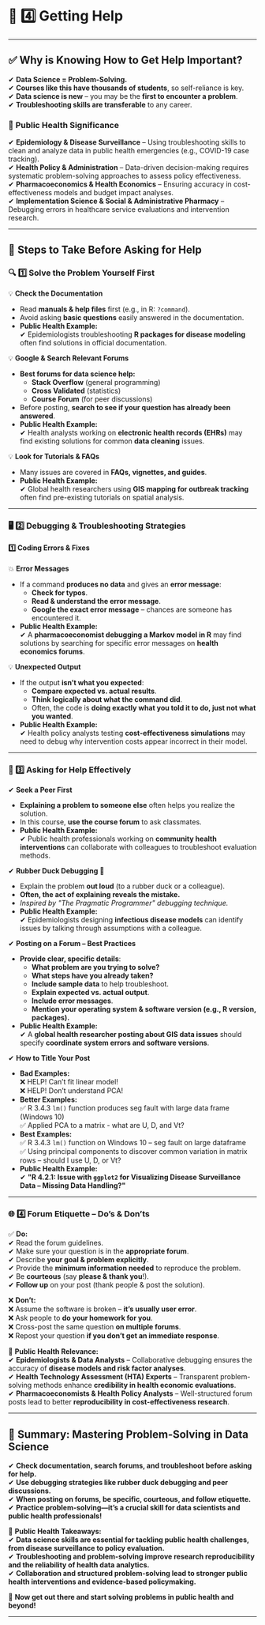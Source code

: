 # **📌 4️⃣ Getting Help**  

---

## **✅ Why is Knowing How to Get Help Important?**  

✔ **Data Science = Problem-Solving.**  
✔ **Courses like this have thousands of students**, so self-reliance is key.  
✔ **Data science is new** – you may be the **first to encounter a problem**.  
✔ **Troubleshooting skills are transferable** to any career.  

### 🔎 **Public Health Significance**  
✔ **Epidemiology & Disease Surveillance** – Using troubleshooting skills to clean and analyze data in public health emergencies (e.g., COVID-19 case tracking).  
✔ **Health Policy & Administration** – Data-driven decision-making requires systematic problem-solving approaches to assess policy effectiveness.  
✔ **Pharmacoeconomics & Health Economics** – Ensuring accuracy in cost-effectiveness models and budget impact analyses.  
✔ **Implementation Science & Social & Administrative Pharmacy** – Debugging errors in healthcare service evaluations and intervention research.  

---

## **📌 Steps to Take Before Asking for Help**  

### **🔍 1️⃣ Solve the Problem Yourself First**  

💡 **Check the Documentation**  
 - Read **manuals & help files** first (e.g., in R: `?command`).  
 - Avoid asking **basic questions** easily answered in the documentation.  
 - **Public Health Example:**  
   ✔ Epidemiologists troubleshooting **R packages for disease modeling** often find solutions in official documentation.  

💡 **Google & Search Relevant Forums**  
 - **Best forums for data science help:**  
   - **Stack Overflow** (general programming)  
   - **Cross Validated** (statistics)  
   - **Course Forum** (for peer discussions)  
 - Before posting, **search to see if your question has already been answered**.  
 - **Public Health Example:**  
   ✔ Health analysts working on **electronic health records (EHRs)** may find existing solutions for common **data cleaning** issues.  

💡 **Look for Tutorials & FAQs**  
 - Many issues are covered in **FAQs, vignettes, and guides**.  
 - **Public Health Example:**  
   ✔ Global health researchers using **GIS mapping for outbreak tracking** often find pre-existing tutorials on spatial analysis.  

---

### **🖥️ 2️⃣ Debugging & Troubleshooting Strategies**  

#### **1️⃣ Coding Errors & Fixes**  

💥 **Error Messages**  
 - If a command **produces no data** and gives an **error message**:  
   - **Check for typos**.  
   - **Read & understand the error message**.  
   - **Google the exact error message** – chances are someone has encountered it.  
 - **Public Health Example:**  
   ✔ A **pharmacoeconomist debugging a Markov model in R** may find solutions by searching for specific error messages on **health economics forums**.  

💡 **Unexpected Output**  
 - If the output **isn’t what you expected**:  
   - **Compare expected vs. actual results**.  
   - **Think logically about what the command did**.  
   - Often, the code is **doing exactly what you told it to do, just not what you wanted**.  
 - **Public Health Example:**  
   ✔ Health policy analysts testing **cost-effectiveness simulations** may need to debug why intervention costs appear incorrect in their model.  

---

### **👥 3️⃣ Asking for Help Effectively**  

✔ **Seek a Peer First**  
 - **Explaining a problem to someone else** often helps you realize the solution.  
 - In this course, **use the course forum** to ask classmates.  
 - **Public Health Example:**  
   ✔ Public health professionals working on **community health interventions** can collaborate with colleagues to troubleshoot evaluation methods.  

✔ **Rubber Duck Debugging 🦆**  
 - Explain the problem **out loud** (to a rubber duck or a colleague).  
 - **Often, the act of explaining reveals the mistake.**  
 - *Inspired by "The Pragmatic Programmer" debugging technique.*  
 - **Public Health Example:**  
   ✔ Epidemiologists designing **infectious disease models** can identify issues by talking through assumptions with a colleague.  

✔ **Posting on a Forum – Best Practices**  
 - **Provide clear, specific details**:  
   - **What problem are you trying to solve?**  
   - **What steps have you already taken?**  
   - **Include sample data** to help troubleshoot.  
   - **Explain expected vs. actual output**.  
   - **Include error messages**.  
   - **Mention your operating system & software version (e.g., R version, packages).**  
 - **Public Health Example:**  
   ✔ A **global health researcher posting about GIS data issues** should specify **coordinate system errors and software versions**.  

✔ **How to Title Your Post**  
 - **Bad Examples:**  
   ❌ HELP! Can’t fit linear model!  
   ❌ HELP! Don’t understand PCA!  
 - **Better Examples:**  
   ✅ R 3.4.3 `lm()` function produces seg fault with large data frame (Windows 10)  
   ✅ Applied PCA to a matrix - what are U, D, and Vt?  
 - **Best Examples:**  
   ✅ R 3.4.3 `lm()` function on Windows 10 – seg fault on large dataframe  
   ✅ Using principal components to discover common variation in matrix rows – should I use U, D, or Vt?  
 - **Public Health Example:**  
   ✔ **"R 4.2.1: Issue with `ggplot2` for Visualizing Disease Surveillance Data – Missing Data Handling?"**  

---

### **🌐 4️⃣ Forum Etiquette – Do’s & Don’ts**  

✅ **Do:**  
 ✔ Read the forum guidelines.  
 ✔ Make sure your question is in the **appropriate forum**.  
 ✔ Describe **your goal & problem explicitly**.  
 ✔ Provide the **minimum information needed** to reproduce the problem.  
 ✔ Be **courteous** (say **please & thank you**!).  
 ✔ **Follow up** on your post (thank people & post the solution).  

❌ **Don’t:**  
 ❌ Assume the software is broken – **it’s usually user error**.  
 ❌ Ask people to **do your homework for you**.  
 ❌ Cross-post the same question **on multiple forums**.  
 ❌ Repost your question **if you don’t get an immediate response**.  

📌 **Public Health Relevance:**  
✔ **Epidemiologists & Data Analysts** – Collaborative debugging ensures the accuracy of **disease models and risk factor analyses**.  
✔ **Health Technology Assessment (HTA) Experts** – Transparent problem-solving methods enhance **credibility in health economic evaluations**.  
✔ **Pharmacoeconomists & Health Policy Analysts** – Well-structured forum posts lead to better **reproducibility in cost-effectiveness research**.  

---

## **📌 Summary: Mastering Problem-Solving in Data Science**  

✔ **Check documentation, search forums, and troubleshoot before asking for help.**  
✔ **Use debugging strategies like rubber duck debugging and peer discussions.**  
✔ **When posting on forums, be specific, courteous, and follow etiquette.**  
✔ **Practice problem-solving—it’s a crucial skill for data scientists and public health professionals!**  

📌 **Public Health Takeaways:**  
✔ **Data science skills are essential for tackling public health challenges, from disease surveillance to policy evaluation.**  
✔ **Troubleshooting and problem-solving improve research reproducibility and the reliability of health data analytics.**  
✔ **Collaboration and structured problem-solving lead to stronger public health interventions and evidence-based policymaking.**  

🚀 **Now get out there and start solving problems in public health and beyond!**  

---
